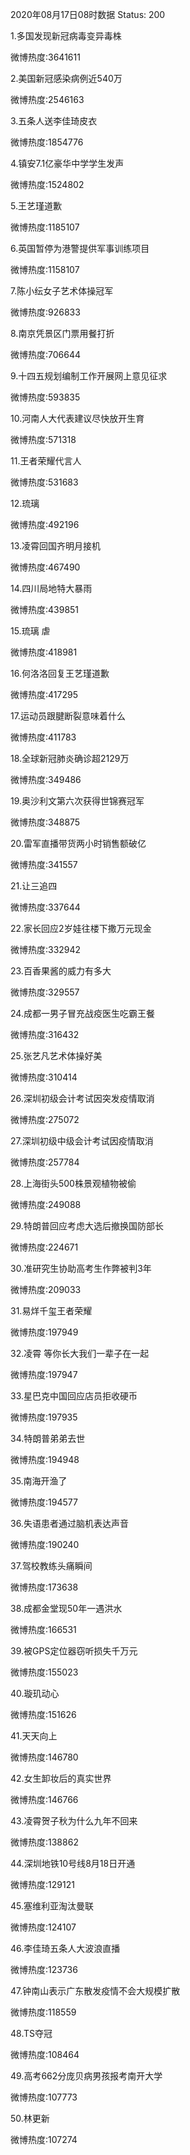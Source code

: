 2020年08月17日08时数据
Status: 200

1.多国发现新冠病毒变异毒株

微博热度:3641611

2.美国新冠感染病例近540万

微博热度:2546163

3.五条人送李佳琦皮衣

微博热度:1854776

4.镇安7.1亿豪华中学学生发声

微博热度:1524802

5.王艺瑾道歉

微博热度:1185107

6.英国暂停为港警提供军事训练项目

微博热度:1158107

7.陈小纭女子艺术体操冠军

微博热度:926833

8.南京凭景区门票用餐打折

微博热度:706644

9.十四五规划编制工作开展网上意见征求

微博热度:593835

10.河南人大代表建议尽快放开生育

微博热度:571318

11.王者荣耀代言人

微博热度:531683

12.琉璃

微博热度:492196

13.凌霄回国齐明月接机

微博热度:467490

14.四川局地特大暴雨

微博热度:439851

15.琉璃 虐

微博热度:418981

16.何洛洛回复王艺瑾道歉

微博热度:417295

17.运动员跟腱断裂意味着什么

微博热度:411783

18.全球新冠肺炎确诊超2129万

微博热度:349486

19.奥沙利文第六次获得世锦赛冠军

微博热度:348875

20.雷军直播带货两小时销售额破亿

微博热度:341557

21.让三追四

微博热度:337644

22.家长回应2岁娃往楼下撒万元现金

微博热度:332942

23.百香果酱的威力有多大

微博热度:329557

24.成都一男子冒充战疫医生吃霸王餐

微博热度:316432

25.张艺凡艺术体操好美

微博热度:310414

26.深圳初级会计考试因突发疫情取消

微博热度:275072

27.深圳初级中级会计考试因疫情取消

微博热度:257784

28.上海街头500株景观植物被偷

微博热度:249088

29.特朗普回应考虑大选后撤换国防部长

微博热度:224671

30.准研究生协助高考生作弊被判3年

微博热度:209033

31.易烊千玺王者荣耀

微博热度:197949

32.凌霄 等你长大我们一辈子在一起

微博热度:197947

33.星巴克中国回应店员拒收硬币

微博热度:197935

34.特朗普弟弟去世

微博热度:194948

35.南海开渔了

微博热度:194577

36.失语患者通过脑机表达声音

微博热度:190240

37.驾校教练头痛瞬间

微博热度:173638

38.成都金堂现50年一遇洪水

微博热度:166531

39.被GPS定位器窃听损失千万元

微博热度:155023

40.璇玑动心

微博热度:151626

41.天天向上

微博热度:146780

42.女生卸妆后的真实世界

微博热度:146766

43.凌霄贺子秋为什么九年不回来

微博热度:138862

44.深圳地铁10号线8月18日开通

微博热度:129121

45.塞维利亚淘汰曼联

微博热度:124107

46.李佳琦五条人大波浪直播

微博热度:123736

47.钟南山表示广东散发疫情不会大规模扩散

微博热度:118559

48.TS夺冠

微博热度:108464

49.高考662分庞贝病男孩报考南开大学

微博热度:107773

50.林更新

微博热度:107274

